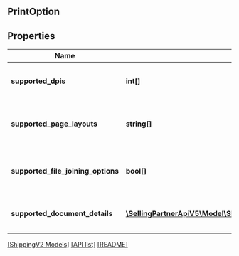 ## PrintOption

## Properties

Name | Type | Description | Notes
------------ | ------------- | ------------- | -------------
**supported_dpis** | **int[]** | A list of the supported DPI options for a document. | [optional]
**supported_page_layouts** | **string[]** | A list of the supported page layout options for a document. |
**supported_file_joining_options** | **bool[]** | A list of the supported needFileJoining boolean values for a document. |
**supported_document_details** | [**\SellingPartnerApiV5\Model\ShippingV2\SupportedDocumentDetail[]**](SupportedDocumentDetail.md) | A list of the supported documented details. |

[[ShippingV2 Models]](../) [[API list]](../../Api) [[README]](../../../README.md)
